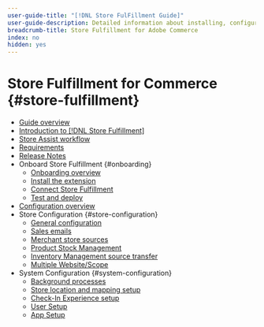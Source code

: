 ```yaml
---
user-guide-title: "[!DNL Store FulFillment Guide]"
user-guide-description: Detailed information about installing, configuring, and using the Store Fulfillment for Adobe Commerce stores
breadcrumb-title: Store Fulfillment for Adobe Commerce
index: no
hidden: yes
---
```


# Store Fulfillment for Commerce {#store-fulfillment}

- [Guide overview](guide-overview.md)
- [Introduction to [!DNL Store Fulfillment]](introduction.md)
- [Store Assist workflow](store-assist-modules.md)
- [Requirements](solution-requirements.md)
- [Release Notes](release-notes.md)
- Onboard Store Fulfillment {#onboarding}
  - [Onboarding overview](onboard.md)
  - [Install the extension](install.md)
  - [Connect Store Fulfillment](connect-set-up-service.md)
  - [Test and deploy](test-and-deploy.md)
- [Configuration overview](service-config-settings-overview.md)
- Store Configuration {#store-configuration}
  - [General configuration](enable-general.md)
  - [Sales emails](sales-emails.md)
  - [Merchant store sources](merchant-store-configuration.md)
  - [Product Stock Management](product-stock.md)
  - [Inventory Management source transfer](inventory-stock-transfer.md)
  - [Multiple Website/Scope](multi-site-and-scope-config.md)
- System Configuration {#system-configuration}
  - [Background processes](background-processes.md)
  - [Store location and mapping setup](store-location-map-provider-setup.md)
  - [Check-In Experience setup](check-in-experience-setup.md) 
  - [User Setup](user-setup.md)
  - [App Setup](app-setup.md)
  
  
